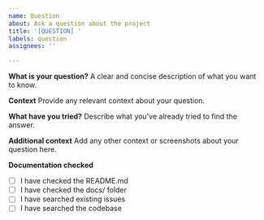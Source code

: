 ```yaml
---
name: Question
about: Ask a question about the project
title: '[QUESTION] '
labels: question
assignees: ''

---
```


**What is your question?**
A clear and concise description of what you want to know.

**Context**
Provide any relevant context about your question.

**What have you tried?**
Describe what you've already tried to find the answer.

**Additional context**
Add any other context or screenshots about your question here.

**Documentation checked**
- [ ] I have checked the README.md
- [ ] I have checked the docs/ folder
- [ ] I have searched existing issues
- [ ] I have searched the codebase

